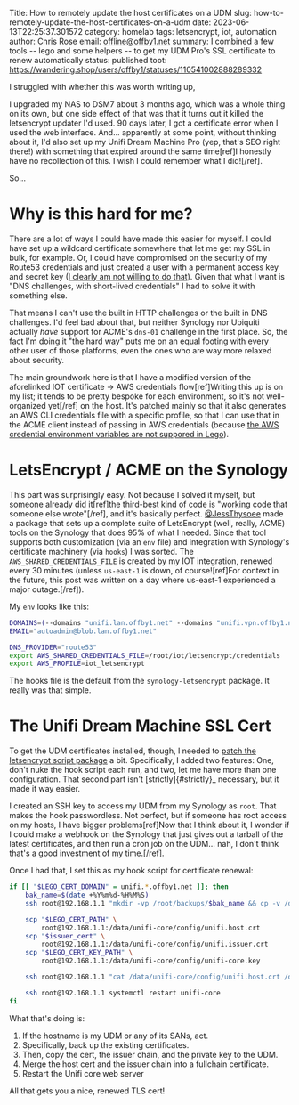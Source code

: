 Title: How to remotely update the host certificates on a UDM
slug: how-to-remotely-update-the-host-certificates-on-a-udm
date: 2023-06-13T22:25:37.301572
category: homelab
tags: letsencrypt, iot, automation
author: Chris Rose
email: offline@offby1.net
summary: I combined a few tools -- lego and some helpers -- to get my UDM Pro's SSL certificate to renew automatically
status: published
toot: https://wandering.shop/users/offby1/statuses/110541002888289332

I struggled with whether this was worth writing up,

I upgraded my NAS to DSM7 about 3 months ago, which was a whole thing on its own, but one side effect of that was that it turns out it killed the letsencrypt updater I'd used. 90 days later, I got a certificate error when I used the web interface. And\... apparently at some point, without thinking about it, I'd also set up my Unifi Dream Machine Pro (yep, that's SEO right there!) with something that expired around the same time[ref]I honestly have no recollection of this. I wish I could remember what I did\![/ref].

So\...

# Why is this hard for me?

There are a lot of ways I could have made this easier for myself. I could have set up a wildcard certificate somewhere that let me get my SSL in bulk, for example. Or, I could have compromised on the security of my Route53 credentials and just created a user with a permanent access key and secret key ([I clearly am not willing to do that]({filename}2021-10-06-automating-letsencrypt-route53-using-aws-iot.md)). Given that what I want is "DNS challenges, with short-lived credentials" I had to solve it with something else.

That means I can't use the built in HTTP challenges or the built in DNS challenges. I'd feel bad about that, but neither Synology nor Ubiquiti actually *have* support for ACME's `dns-01` challenge in the first place. So, the fact I'm doing it "the hard way" puts me on an equal footing with every other user of those platforms, even the ones who are way more relaxed about security.

The main groundwork here is that I have a modified version of the aforelinked IOT certificate -\> AWS credentials flow[ref]Writing this up is on my list; it tends to be pretty bespoke for each environment, so it's not well-organized yet[/ref] on the host. It's patched mainly so that it also generates an AWS CLI credentials file with a specific profile, so that I can use that in the ACME client instead of passing in AWS credentials (because [the AWS credential environment variables are not suppored in Lego](https://go-acme.github.io/lego/dns/route53/#credentials)).

# LetsEncrypt / ACME on the Synology

This part was surprisingly easy. Not because I solved it myself, but someone already did it[ref]the third-best kind of code is "working code that someone else wrote"[/ref], and it's basically perfect. [\@JessThysoee](https://github.com/JessThrysoee/synology-letsencrypt) made a package that sets up a complete suite of LetsEncrypt (well, really, ACME) tools on the Synology that does 95% of what I needed. Since that tool supports both customization (via an `env` file) and integration with Synology's certificate machinery (via `hooks`) I was sorted. The `AWS_SHARED_CREDENTIALS_FILE` is created by my IOT integration, renewed every 30 minutes (unless `us-east-1` is down, of course\![ref]For context in the future, this post was written on a day where us-east-1 experienced a major outage.[/ref]).

My `env` looks like this:

``` bash
DOMAINS=(--domains "unifi.lan.offby1.net" --domains "unifi.vpn.offby1.net")
EMAIL="autoadmin@blob.lan.offby1.net"

DNS_PROVIDER="route53"
export AWS_SHARED_CREDENTIALS_FILE=/root/iot/letsencrypt/credentials
export AWS_PROFILE=iot_letsencrypt
```

The hooks file is the default from the `synology-letsencrypt` package. It really was that simple.

# The Unifi Dream Machine SSL Cert

To get the UDM certificates installed, though, I needed to [patch the letsencrypt script package](https://github.com/JessThrysoee/synology-letsencrypt/pull/6) a bit. Specifically, I added two features: One, don't nuke the hook script each run, and two, let me have more than one configuration. That second part isn't [strictly]{#strictly}\_ necessary, but it made it way easier.

I created an SSH key to access my UDM from my Synology as `root`. That makes the hook passwordless. Not perfect, but if someone has root access on my hosts, I have bigger problems[ref]Now that I think about it, I wonder if I could make a webhook on the Synology that just gives out a tarball of the latest certificates, and then run a cron job on the UDM\... nah, I don't think that's a good investment of my time.[/ref].

Once I had that, I set this as my hook script for certificate renewal:

``` bash
if [[ "$LEGO_CERT_DOMAIN" = unifi.*.offby1.net ]]; then
    bak_name=$(date +%Y%m%d-%H%M%S)
    ssh root@192.168.1.1 "mkdir -vp /root/backups/$bak_name && cp -v /data/unifi-core/config/unifi-core* /root/backups/$bak_name/"

    scp "$LEGO_CERT_PATH" \
        root@192.168.1.1:/data/unifi-core/config/unifi.host.crt
    scp "$issuer_cert" \
        root@192.168.1.1:/data/unifi-core/config/unifi.issuer.crt
    scp "$LEGO_CERT_KEY_PATH" \
        root@192.168.1.1:/data/unifi-core/config/unifi-core.key

    ssh root@192.168.1.1 "cat /data/unifi-core/config/unifi.host.crt /data/unifi-core/config/unifi.issuer.crt > /data/unifi-core/config/unifi-core.crt"

    ssh root@192.168.1.1 systemctl restart unifi-core
fi
```

What that's doing is:

1.  If the hostname is my UDM or any of its SANs, act.
2.  Specifically, back up the existing certificates.
3.  Then, copy the cert, the issuer chain, and the private key to the UDM.
4.  Merge the host cert and the issuer chain into a fullchain certificate.
5.  Restart the Unifi core web server

All that gets you a nice, renewed TLS cert!

